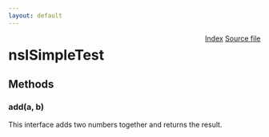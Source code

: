 ```yaml
---
layout: default
---
```

<div class='links' style='float:right'><a href="../index.html">Index</a>
<a href="http://dxr.mozilla.org/mozilla-central/source/xulrunner/examples/simple/components/public/nsISimpleTest.idl">Source file</a>
</div>

# nsISimpleTest #

## Methods ##

### add(a, b) ###
  
This interface adds two numbers together and returns the result.  
  
